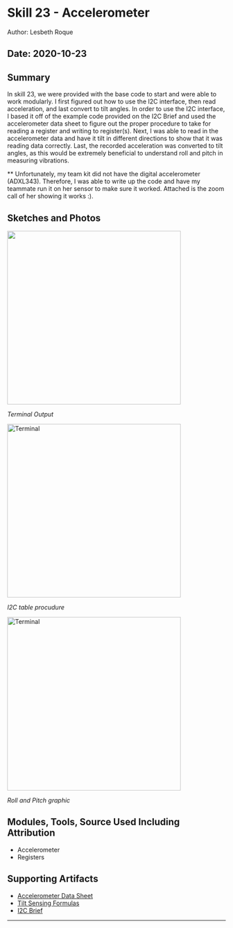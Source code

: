 #  Skill 23 - Accelerometer

Author: Lesbeth Roque

Date: 2020-10-23
-----

## Summary
In skill 23, we were provided with the base code to start and were able to work modularly. I first figured out how to use the I2C interface, then read acceleration, and last convert to tilt angles. In order to use the I2C interface, I based it off of the example code provided on the I2C Brief and used the accelerometer data sheet to figure out the proper procedure to take for reading a register and writing to register(s). Next, I was able to read in the accelerometer data and have it tilt in different directions to show that it was reading data correctly. Last, the recorded acceleration was converted to tilt angles, as this would be extremely beneficial to understand roll and pitch in measuring vibrations.

** Unfortunately, my team kit did not have the digital accelerometer (ADXL343). Therefore, I was able to write up the code and have my teammate run it on her sensor to make sure it worked. Attached is the zoom call of her showing it works :).

## Sketches and Photos
<p align="left">
<img src="https://github.com/BU-EC444/Roque-Lesbeth/blob/master/skills/cluster-3/23/images/23_Terminal_Output.jpg" width="400">
</p>
<p>
    <em>Terminal Output</em>
</p>

<p align="left">
<img src="https://github.com/BU-EC444/Roque-Lesbeth/blob/master/skills/cluster-3/23/images/23_Data_Table.jpg" alt="Terminal" width="400">
</p>
<p>
    <em>I2C table procudure</em>
</p>

<p align="left">
<img src="https://github.com/BU-EC444/Roque-Lesbeth/blob/master/skills/cluster-3/23/images/23_roll_pitch.png" alt="Terminal" width="400">
</p>
<p>
    <em>Roll and Pitch graphic</em>
</p>

## Modules, Tools, Source Used Including Attribution
- Accelerometer
- Registers


## Supporting Artifacts
- [Accelerometer Data Sheet](https://cdn-learn.adafruit.com/assets/assets/000/070/556/original/adxl343.pdf?1549287964)
- [Tilt Sensing Formulas](https://wiki.dfrobot.com/How_to_Use_a_Three-Axis_Accelerometer_for_Tilt_Sensing)
- [I2C Brief](http://whizzer.bu.edu/briefs/design-patterns/dp-i2c)


-----
